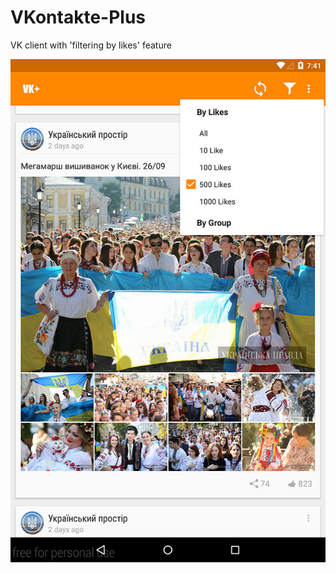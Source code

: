 # VKontakte-Plus
VK client with 'filtering by likes' feature

![screenshot1](https://github.com/deviant-studio/VKontakte-Plus/blob/master/art/screen1.jpg)
